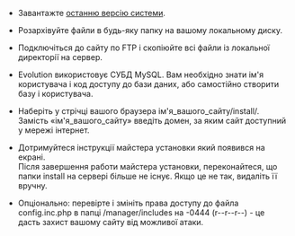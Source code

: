 <ul>
<li><p>Завантажте <a href="https://github.com/evolution-cms/evolution/releases">останню версію системи</a>.</p>

<li><p>Розархівуйте файли в будь-яку папку на вашому локальному диску.</p>

<li><p>Подключіться до сайту по FTP і скопіюйте всі файли із локальної директорії на сервер.</p>

<li><p>Evolution використовує СУБД MySQL. Вам необхідно знати ім'я користувача і код доступу до бази даних, або самостійно створити базу і користувача.</p></li>

<li><p>Наберіть у стрічці вашого браузера ім'я_вашого_сайту/install/. Замість «ім'я_вашого_сайту» введіть домен, за яким сайт доступний у мережі інтернет.</p></li>

<li><p>Дотримуйтеся інструкції майстера установки який появився на екрані.<BR>
Після завершення работи майстера установки, переконайтеся, що папки install на сервері більше не існує. Якщо це не так, видаліть її вручну.</p></li>

<li><p>Опціонально: перевірте і змініть права доступу до  файла config.inc.php в папці /manager/includes на -0444 (r--r--r--) - це дасть захист  вашому сайту від можливої атаки.</p></li>
</ul>
